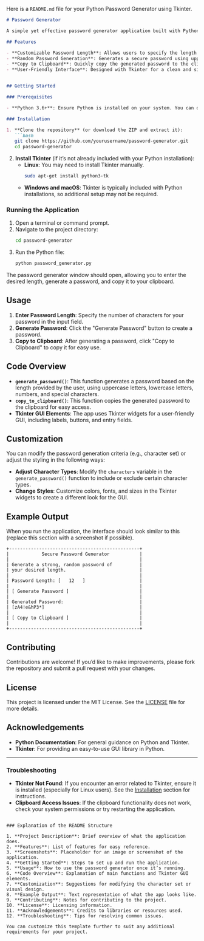 Here is a `README.md` file for your Python Password Generator using Tkinter.

```markdown
# Password Generator

A simple yet effective password generator application built with Python and Tkinter. This application allows users to create secure, random passwords by specifying the desired length. It provides an easy-to-use graphical interface with features like copying the generated password to the clipboard.

## Features

- **Customizable Password Length**: Allows users to specify the length of the password.
- **Random Password Generation**: Generates a secure password using uppercase letters, lowercase letters, numbers, and special characters.
- **Copy to Clipboard**: Quickly copy the generated password to the clipboard for easy use.
- **User-Friendly Interface**: Designed with Tkinter for a clean and simple GUI.


## Getting Started

### Prerequisites

- **Python 3.6+**: Ensure Python is installed on your system. You can download it from [python.org](https://www.python.org/downloads/).

### Installation

1. **Clone the repository** (or download the ZIP and extract it):
   ```bash
   git clone https://github.com/yourusername/password-generator.git
   cd password-generator
   ```

2. **Install Tkinter** (if it’s not already included with your Python installation):
   - **Linux**: You may need to install Tkinter manually.
     ```bash
     sudo apt-get install python3-tk
     ```
   - **Windows and macOS**: Tkinter is typically included with Python installations, so additional setup may not be required.

### Running the Application

1. Open a terminal or command prompt.
2. Navigate to the project directory:
   ```bash
   cd password-generator
   ```
3. Run the Python file:
   ```bash
   python password_generator.py
   ```

The password generator window should open, allowing you to enter the desired length, generate a password, and copy it to your clipboard.

## Usage

1. **Enter Password Length**: Specify the number of characters for your password in the input field.
2. **Generate Password**: Click the "Generate Password" button to create a password.
3. **Copy to Clipboard**: After generating a password, click "Copy to Clipboard" to copy it for easy use.

## Code Overview

- **`generate_password()`**: This function generates a password based on the length provided by the user, using uppercase letters, lowercase letters, numbers, and special characters.
- **`copy_to_clipboard()`**: This function copies the generated password to the clipboard for easy access.
- **Tkinter GUI Elements**: The app uses Tkinter widgets for a user-friendly GUI, including labels, buttons, and entry fields.

## Customization

You can modify the password generation criteria (e.g., character set) or adjust the styling in the following ways:

- **Adjust Character Types**: Modify the `characters` variable in the `generate_password()` function to include or exclude certain character types.
- **Change Styles**: Customize colors, fonts, and sizes in the Tkinter widgets to create a different look for the GUI.

## Example Output

When you run the application, the interface should look similar to this (replace this section with a screenshot if possible).

```plaintext
+------------------------------------------------+
|            Secure Password Generator           |
|                                                |
| Generate a strong, random password of          |
| your desired length.                           |
|                                                |
| Password Length: [   12   ]                    |
|                                                |
| [ Generate Password ]                          |
|                                                |
| Generated Password:                            |
| [zA4!e&hP3*]                                   |
|                                                |
| [ Copy to Clipboard ]                          |
|                                                |
+------------------------------------------------+
```

## Contributing

Contributions are welcome! If you’d like to make improvements, please fork the repository and submit a pull request with your changes.

## License

This project is licensed under the MIT License. See the [LICENSE](LICENSE) file for more details.

## Acknowledgements

- **Python Documentation**: For general guidance on Python and Tkinter.
- **Tkinter**: For providing an easy-to-use GUI library in Python.

---

### Troubleshooting

- **Tkinter Not Found**: If you encounter an error related to Tkinter, ensure it is installed (especially for Linux users). See the [Installation](#installation) section for instructions.
- **Clipboard Access Issues**: If the clipboard functionality does not work, check your system permissions or try restarting the application.

```

### Explanation of the README Structure

1. **Project Description**: Brief overview of what the application does.
2. **Features**: List of features for easy reference.
3. **Screenshots**: Placeholder for an image or screenshot of the application.
4. **Getting Started**: Steps to set up and run the application.
5. **Usage**: How to use the password generator once it’s running.
6. **Code Overview**: Explanation of main functions and Tkinter GUI elements.
7. **Customization**: Suggestions for modifying the character set or visual design.
8. **Example Output**: Text representation of what the app looks like.
9. **Contributing**: Notes for contributing to the project.
10. **License**: Licensing information.
11. **Acknowledgements**: Credits to libraries or resources used.
12. **Troubleshooting**: Tips for resolving common issues.

You can customize this template further to suit any additional requirements for your project.

